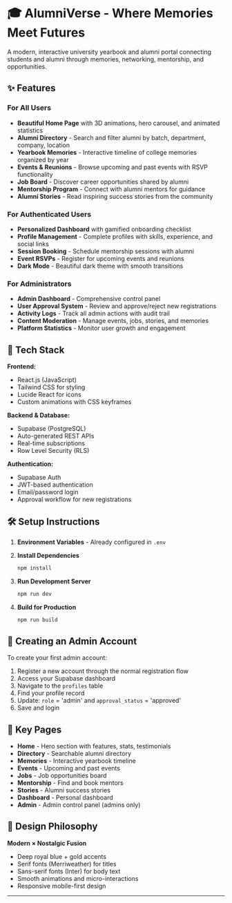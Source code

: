 # 🎓 AlumniVerse - Where Memories Meet Futures

A modern, interactive university yearbook and alumni portal connecting students and alumni through memories, networking, mentorship, and opportunities.

## ✨ Features

### For All Users
- **Beautiful Home Page** with 3D animations, hero carousel, and animated statistics
- **Alumni Directory** - Search and filter alumni by batch, department, company, location
- **Yearbook Memories** - Interactive timeline of college memories organized by year
- **Events & Reunions** - Browse upcoming and past events with RSVP functionality
- **Job Board** - Discover career opportunities shared by alumni
- **Mentorship Program** - Connect with alumni mentors for guidance
- **Alumni Stories** - Read inspiring success stories from the community

### For Authenticated Users
- **Personalized Dashboard** with gamified onboarding checklist
- **Profile Management** - Complete profiles with skills, experience, and social links
- **Session Booking** - Schedule mentorship sessions with alumni
- **Event RSVPs** - Register for upcoming events and reunions
- **Dark Mode** - Beautiful dark theme with smooth transitions

### For Administrators
- **Admin Dashboard** - Comprehensive control panel
- **User Approval System** - Review and approve/reject new registrations
- **Activity Logs** - Track all admin actions with audit trail
- **Content Moderation** - Manage events, jobs, stories, and memories
- **Platform Statistics** - Monitor user growth and engagement

## 🚀 Tech Stack

**Frontend:**
- React.js (JavaScript)
- Tailwind CSS for styling
- Lucide React for icons
- Custom animations with CSS keyframes

**Backend & Database:**
- Supabase (PostgreSQL)
- Auto-generated REST APIs
- Real-time subscriptions
- Row Level Security (RLS)

**Authentication:**
- Supabase Auth
- JWT-based authentication
- Email/password login
- Approval workflow for new registrations

## 🛠️ Setup Instructions

1. **Environment Variables** - Already configured in `.env`

2. **Install Dependencies**
   ```bash
   npm install
   ```

3. **Run Development Server**
   ```bash
   npm run dev
   ```

4. **Build for Production**
   ```bash
   npm run build
   ```

## 👤 Creating an Admin Account

To create your first admin account:

1. Register a new account through the normal registration flow
2. Access your Supabase dashboard
3. Navigate to the `profiles` table
4. Find your profile record
5. Update: `role` = 'admin' and `approval_status` = 'approved'
6. Save and login

## 📱 Key Pages

- **Home** - Hero section with features, stats, testimonials
- **Directory** - Searchable alumni directory
- **Memories** - Interactive yearbook timeline
- **Events** - Upcoming and past events
- **Jobs** - Job opportunities board
- **Mentorship** - Find and book mentors
- **Stories** - Alumni success stories
- **Dashboard** - Personal dashboard
- **Admin** - Admin control panel (admins only)

## 🎨 Design Philosophy

**Modern × Nostalgic Fusion**
- Deep royal blue + gold accents
- Serif fonts (Merriweather) for titles
- Sans-serif fonts (Inter) for body text
- Smooth animations and micro-interactions
- Responsive mobile-first design

---


